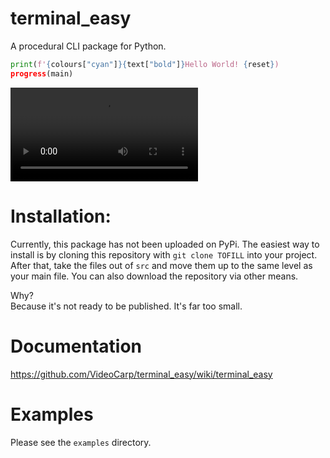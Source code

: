 # terminal_easy
A procedural CLI package for Python.
```py
print(f'{colours["cyan"]}{text["bold"]}Hello World! {reset})
progress(main)
```
![use](https://user-images.githubusercontent.com/66365570/168571710-ccc61b38-1100-4062-8b37-0e8c9325ccca.mp4)
# Installation:
Currently, this package has not been uploaded on PyPi. The easiest way to install is by cloning this repository with `git clone TOFILL` into your project.
After that, take the files out of `src` and move them up to the same level as your main file. You can also download the repository via other means.

Why?  
Because it's not ready to be published. It's far too small.  

# Documentation
https://github.com/VideoCarp/terminal_easy/wiki/terminal_easy
# Examples
Please see the `examples` directory. 
